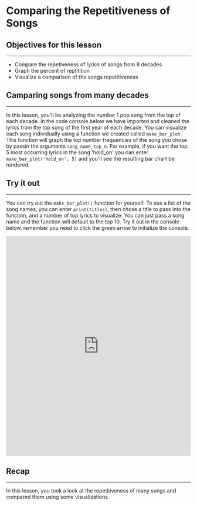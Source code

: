 # Comparing the Repetitiveness of Songs

## Objectives for this lesson

***

* Compare the repetiveness of lyrics of songs from 8 decades
* Graph the percent of reptitition
* Visualize a comparison of the songs repetitiveness

## Camparing songs from many decades

***

In this lesson, you'll be analyzing the number 1 pop song from the top of each decade.  In the code console below we have imported and cleaned the lyrics from the top song of the first year of each decade.  You can visualize each song individually using a function we created called `make_bar_plot`.  This function will graph the top number frequencies of the song you chose by passin the arguments `song_name`, `top_n`. For example, if you want the top 5 most occurring lyrics in the song 'hold_on' you can enter `make_bar_plot('hold_on', 5)` and you'll see the resulting bar chart be rendered.

## Try it out

***

You can try out the `make_bar_plot()` function for yourself.  To see a list of the song names, you can enter `print(titles)`, then chose a title to pass into the function, and a number of top lyrics to visualize.  You can just pass a song name and the function will default to the top 10.  Try it out in the console below, remember you need to click the green arrow to initialize the console.
<iframe frameborder="0" width="100%" height="600px" src="https://repl.it/@DSExperience/Song-of-Each-Decade?lite=true"></iframe> 

## Recap

***

In this lesson, you took a look at the repetitiveness of many songs and compared them using some visualizations.